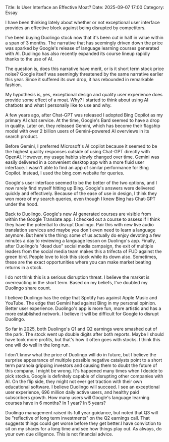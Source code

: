 Title: Is User Interface an Effective Moat? 
Date: 2025-09-07 17:00 
Category: Essay


I have been thinking lately about whether or not exceptional user interface provides an effective block
against being disrupted by competitors.

I've been buying Duolingo stock now that it's been cut in half in value within a span of 3 months.
The narrative that has seemingly driven down the price was sparked by Google's release of 
language learning courses generated with AI. Duolingo has also recently expanded its course lineup
rapidly thanks to the use of AI.

The question is, does this narrative have merit, or is it short term stock price noise?
Google itself was seemingly threatened by the same narrative earlier this year. Since it suffered its own
drop, it has rebounded in remarkable fashion.

My hypothesis is, yes, exceptional design and quality user experience does provide some effect of a moat.
Why? I started to think about using AI chatbots and what I personally like to use and why.

A few years ago, after Chat-GPT was released I adopted Bing Copilot as my primary AI chat service.
At the time, Google's Bard seemed to have a drop in quality. Later on, they released Gemini, which has become their 
flagship model with over 2 billion users of Gemini-powered AI overviews in its search product.

Before Gemini, I preferred Microsoft's AI copilot because it seemed to be the highest quality responses
outside of using Chat-GPT directly with OpenAI. However, my usage habits slowly changed over time.
Gemini was easily delivered in a convenient desktop app with a more fluid user interface.
I wasn't able to find an app of similar performance for Bing Copilot. Instead, I used the bing.com website 
for queries.

Google's user interface seemed to be the better of the two options, and I now rarely find myself hitting up Bing.
Google's answers were delivered quickly and effectively. Because of the ease of use in design, I think they won 
more of my search queries, even though I knew Bing has Chat-GPT under the hood.

Back to Duolingo. Google's new AI generated courses are visible from within the Google Translate app.
I checked out a course to assess if I think they have the potential to disrupt Duolingo. Pair this with new live audio translation
services and maybe you don't even need to learn a language anymore. But here's the thing: some of us actually do enjoy devoting a 
few minutes a day to reviewing a language lesson on Duolingo's app. Finally, after Duolingo's "dead duo" social media campaign,
the exit of multiple leaders from the social media team makes this a trifecta of FUD against the green bird. People love to kick this
stock while its down also. Sometimes, these are the exact opportunities where you can make market beating returns in a stock.

I do not think this is a serious disruption threat. I believe the market is overreacting in the short term.
Based on my beliefs, I've doubled my Duolingo share count.

I believe Duolingo has the edge that Spotify has against Apple Music and YouTube. The edge that Gemini had against 
Bing in my personal opinion. Better user experience. Duolingo's app is more fun, more artistic and has a more established network.
I believe it will be difficult for Google to disrupt Duolingo.

So far in 2025, both Duolingo's Q1 and Q2 earnings were smashed out of the park. The stock went up double digits after both reports.
Maybe I should have took more profits, but that's how it often goes with stocks. I think this one will do well in the long run.

I don't know what the price of Duolingo will do in future, but I believe the surprise appearance of multiple possible negative catalysts point to a short term paranoia gripping investors and causing them to doubt the future of this company. I might be wrong. It's happened many times when I decide to pick stocks. Google is definitely capable of disrupting other companies with AI. On the flip side, 
they might not ever get traction with their own educational software. I believe Duolingo will succeed. I see an 
exceptional user experience, 696 million daily active users, and healthy paid subscribers growth. How many users will Google's language learning courses have in 6 months? In 1 year? In 5 years? 

Duolingo management raised its full year guidance, but noted that Q3 will be "reflective of long term investments" on the Q2 earnings call. 
That suggests things could get worse before they get better.I have conviction to sit on my shares for a long time and see how 
things play out. As always, do your own due diligence. This is not financial advice.



